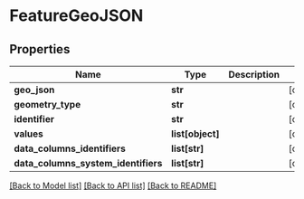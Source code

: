 # FeatureGeoJSON

## Properties
Name | Type | Description | Notes
------------ | ------------- | ------------- | -------------
**geo_json** | **str** |  | [optional] 
**geometry_type** | **str** |  | [optional] 
**identifier** | **str** |  | [optional] 
**values** | **list[object]** |  | [optional] 
**data_columns_identifiers** | **list[str]** |  | [optional] 
**data_columns_system_identifiers** | **list[str]** |  | [optional] 

[[Back to Model list]](../README.md#documentation-for-models) [[Back to API list]](../README.md#documentation-for-api-endpoints) [[Back to README]](../README.md)


